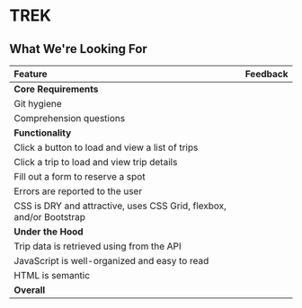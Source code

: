 # TREK
## What We're Looking For

Feature | Feedback
:------------- | :-------------
**Core Requirements** |
Git hygiene |
Comprehension questions |
**Functionality** |
Click a button to load and view a list of trips |
Click a trip to load and view trip details |
Fill out a form to reserve a spot |
Errors are reported to the user |
CSS is DRY and attractive, uses CSS Grid, flexbox, and/or Bootstrap |
**Under the Hood** |
Trip data is retrieved using from the API |
JavaScript is well-organized and easy to read |
HTML is semantic |
**Overall** |
